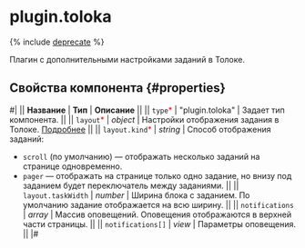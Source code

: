 # plugin.toloka

{% include [deprecate](../../_includes/deprecate.md) %}

Плагин с дополнительными настройками заданий в Толоке.

## Свойства компонента {#properties}

#|
|| **Название** | **Тип** | **Описание** ||
|| `type`<span style="color: red">\*</span> | "plugin.toloka" | Задает тип компонента. ||
|| `layout`<span style="color: red">\*</span> | _object_ | Настройки отображения задания в Толоке. [Подробнее](../operations/set-plugin-toloka.md) ||
|| `layout.kind`<span style="color: red">\*</span> | _string_ | Способ отображения заданий:

- `scroll` (по умолчанию) — отображать несколько заданий на странице одновременно.
- `pager` — отображать на странице только одно задание, но внизу под заданием будет переключатель между заданиями.
  ||
  || `layout.taskWidth` | _number_ | Ширина блока с заданием. По умолчанию задание отображается на всю ширину. ||
  || `notifications` | _array_ | Массив оповещений. Оповещения отображаются в верхней части страницы. ||
  || `notifications[]` | _view_ | Параметры оповещения. ||
  |#
